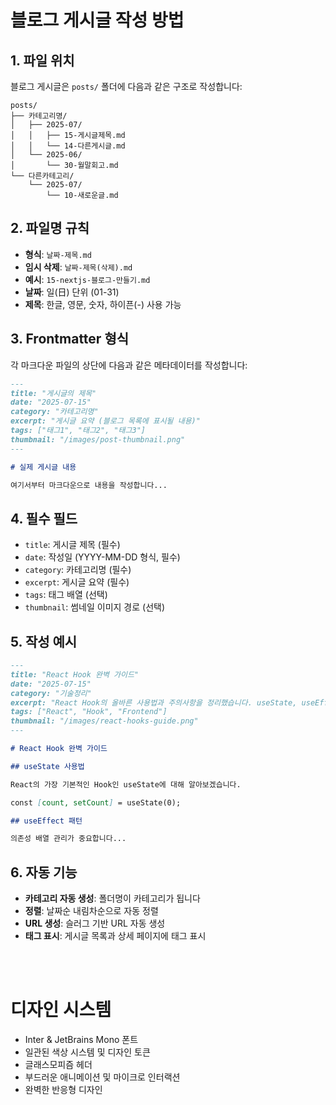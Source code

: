 # 블로그 게시글 작성 방법

## 1. 파일 위치
블로그 게시글은 `posts/` 폴더에 다음과 같은 구조로 작성합니다:

```
posts/
├── 카테고리명/
│   ├── 2025-07/
│   │   ├── 15-게시글제목.md
│   │   └── 14-다른게시글.md
│   └── 2025-06/
│       └── 30-월말회고.md
└── 다른카테고리/
    └── 2025-07/
        └── 10-새로운글.md
```

## 2. 파일명 규칙
- **형식**: `날짜-제목.md`
- **임시 삭제**: `날짜-제목(삭제).md`
- **예시**: `15-nextjs-블로그-만들기.md`
- **날짜**: 일(日) 단위 (01-31)
- **제목**: 한글, 영문, 숫자, 하이픈(-) 사용 가능

## 3. Frontmatter 형식
각 마크다운 파일의 상단에 다음과 같은 메타데이터를 작성합니다:

```markdown
---
title: "게시글의 제목"
date: "2025-07-15"
category: "카테고리명"
excerpt: "게시글 요약 (블로그 목록에 표시될 내용)"
tags: ["태그1", "태그2", "태그3"]
thumbnail: "/images/post-thumbnail.png"
---

# 실제 게시글 내용

여기서부터 마크다운으로 내용을 작성합니다...
```

## 4. 필수 필드
- `title`: 게시글 제목 (필수)
- `date`: 작성일 (YYYY-MM-DD 형식, 필수)  
- `category`: 카테고리명 (필수)
- `excerpt`: 게시글 요약 (필수)
- `tags`: 태그 배열 (선택)
- `thumbnail`: 썸네일 이미지 경로 (선택)

## 5. 작성 예시

```markdown
---
title: "React Hook 완벽 가이드"
date: "2025-07-15"
category: "기술정리"
excerpt: "React Hook의 올바른 사용법과 주의사항을 정리했습니다. useState, useEffect, useCallback 등을 다룹니다."
tags: ["React", "Hook", "Frontend"]
thumbnail: "/images/react-hooks-guide.png"
---

# React Hook 완벽 가이드

## useState 사용법

React의 가장 기본적인 Hook인 useState에 대해 알아보겠습니다.

const [count, setCount] = useState(0);

## useEffect 패턴

의존성 배열 관리가 중요합니다...
```

## 6. 자동 기능
- **카테고리 자동 생성**: 폴더명이 카테고리가 됩니다
- **정렬**: 날짜순 내림차순으로 자동 정렬  
- **URL 생성**: 슬러그 기반 URL 자동 생성
- **태그 표시**: 게시글 목록과 상세 페이지에 태그 표시


<br><br>  

# 디자인 시스템
- Inter & JetBrains Mono 폰트
- 일관된 색상 시스템 및 디자인 토큰
- 글래스모피즘 헤더
- 부드러운 애니메이션 및 마이크로 인터랙션
- 완벽한 반응형 디자인